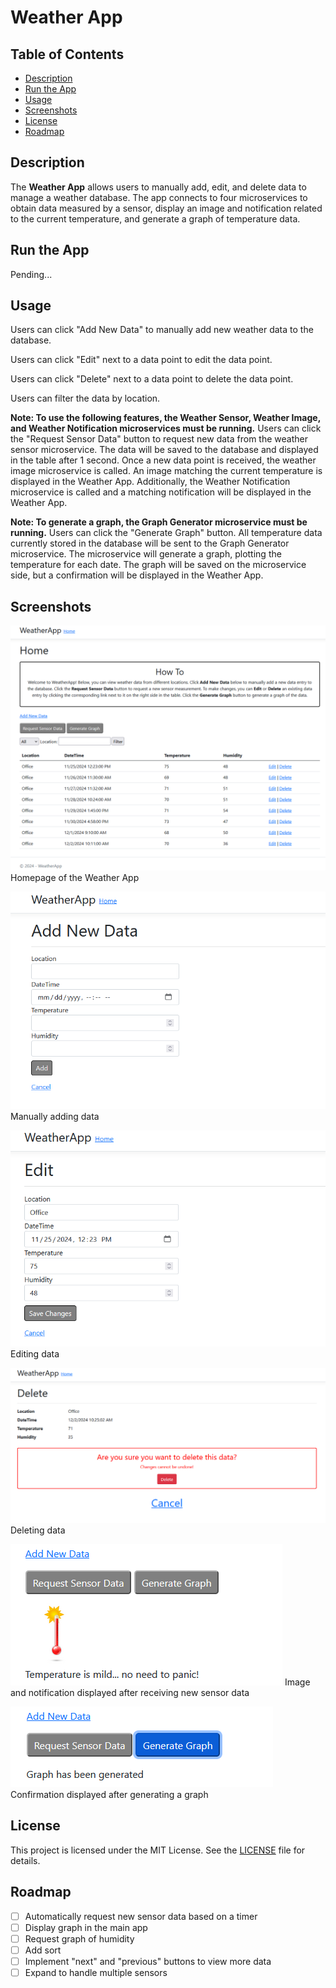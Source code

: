 # Weather App

## Table of Contents

- [Description](#description)
- [Run the App](#run-the-app)
- [Usage](#usage)
- [Screenshots](#screenshots)
- [License](#license)
- [Roadmap](#roadmap)

## Description
The **Weather App** allows users to manually add, edit, and delete data to manage a weather database. The app connects to four microservices to obtain data measured by a sensor, display an image and notification related to the current temperature, 
and generate a graph of temperature data.

## Run the App

Pending...

## Usage

Users can click "Add New Data" to manually add new weather data to the database.

Users can click "Edit" next to a data point to edit the data point.

Users can click "Delete" next to a data point to delete the data point.

Users can filter the data by location.

**Note: To use the following features, the Weather Sensor, Weather Image, and Weather Notification microservices must be running.**
Users can click the "Request Sensor Data" button to request new data from the weather sensor microservice. The data will be saved to the database and displayed in the table after 1 second.
Once a new data point is received, the weather image microservice is called. An image matching the current temperature is displayed in the Weather App.
Additionally, the Weather Notification microservice is called and a matching notification will be displayed in the Weather App.

**Note: To generate a graph, the Graph Generator microservice must be running.**
Users can click the "Generate Graph" button. All temperature data currently stored in the database will be sent to the Graph Generator microservice. The microservice will generate a graph, plotting
the temperature for each date. The graph will be saved on the microservice side, but a confirmation will be displayed in the Weather App.

## Screenshots
![main-page](/screenshots/main_page.png)
Homepage of the Weather App

![add-data](/screenshots/manually_add.png)
Manually adding data

![edit-data](/screenshots/edit_data.png)
Editing data

![delete-data](/screenshots/delete_data.png)
Deleting data

![notification-and-image](/screenshots/notification_and_image.png)
Image and notification displayed after receiving new sensor data

![graph-confirmation](/screenshots/graph_confirmation.png)
Confirmation displayed after generating a graph


## License

This project is licensed under the MIT License. See the [LICENSE](LICENSE) file for details.

## Roadmap

- [ ] Automatically request new sensor data based on a timer
- [ ] Display graph in the main app
- [ ] Request graph of humidity
- [ ] Add sort
- [ ] Implement "next" and "previous" buttons to view more data
- [ ] Expand to handle multiple sensors
